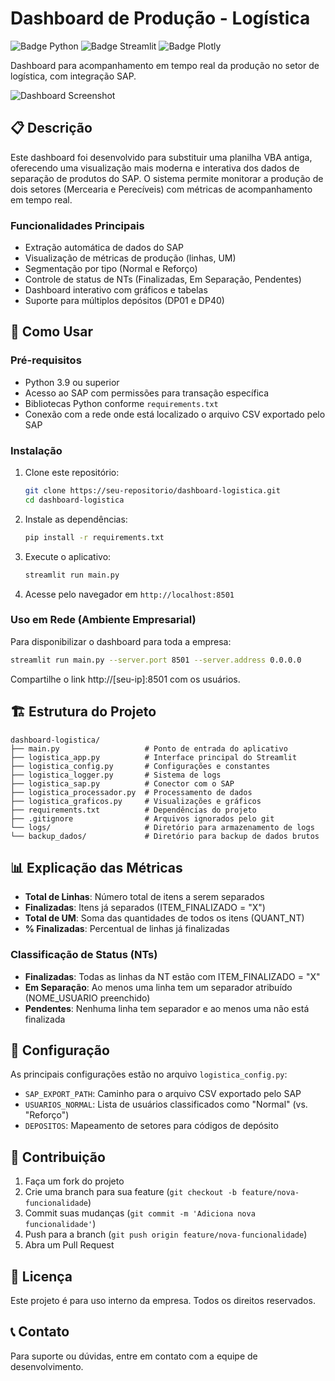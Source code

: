 # Dashboard de Produção - Logística

![Badge Python](https://img.shields.io/badge/Python-3.9%2B-blue)
![Badge Streamlit](https://img.shields.io/badge/Streamlit-1.24.0-red)
![Badge Plotly](https://img.shields.io/badge/Plotly-5.13.0-green)

Dashboard para acompanhamento em tempo real da produção no setor de logística, com integração SAP.

![Dashboard Screenshot](https://via.placeholder.com/800x400?text=Dashboard+de+Logística)

## 📋 Descrição

Este dashboard foi desenvolvido para substituir uma planilha VBA antiga, oferecendo uma visualização mais moderna e interativa dos dados de separação de produtos do SAP. O sistema permite monitorar a produção de dois setores (Mercearia e Perecíveis) com métricas de acompanhamento em tempo real.

### Funcionalidades Principais

- Extração automática de dados do SAP
- Visualização de métricas de produção (linhas, UM)
- Segmentação por tipo (Normal e Reforço)
- Controle de status de NTs (Finalizadas, Em Separação, Pendentes)
- Dashboard interativo com gráficos e tabelas
- Suporte para múltiplos depósitos (DP01 e DP40)

## 🚀 Como Usar

### Pré-requisitos

- Python 3.9 ou superior
- Acesso ao SAP com permissões para transação específica
- Bibliotecas Python conforme `requirements.txt`
- Conexão com a rede onde está localizado o arquivo CSV exportado pelo SAP

### Instalação

1. Clone este repositório:
   ```bash
   git clone https://seu-repositorio/dashboard-logistica.git
   cd dashboard-logistica
   ```

2. Instale as dependências:
   ```bash
   pip install -r requirements.txt
   ```

3. Execute o aplicativo:
   ```bash
   streamlit run main.py
   ```

4. Acesse pelo navegador em `http://localhost:8501`

### Uso em Rede (Ambiente Empresarial)

Para disponibilizar o dashboard para toda a empresa:

```bash
streamlit run main.py --server.port 8501 --server.address 0.0.0.0
```

Compartilhe o link http://[seu-ip]:8501 com os usuários.

## 🏗️ Estrutura do Projeto

```
dashboard-logistica/
├── main.py                   # Ponto de entrada do aplicativo
├── logistica_app.py          # Interface principal do Streamlit
├── logistica_config.py       # Configurações e constantes
├── logistica_logger.py       # Sistema de logs
├── logistica_sap.py          # Conector com o SAP
├── logistica_processador.py  # Processamento de dados
├── logistica_graficos.py     # Visualizações e gráficos
├── requirements.txt          # Dependências do projeto
├── .gitignore                # Arquivos ignorados pelo git
└── logs/                     # Diretório para armazenamento de logs
└── backup_dados/             # Diretório para backup de dados brutos
```

## 📊 Explicação das Métricas

- **Total de Linhas**: Número total de itens a serem separados
- **Finalizadas**: Itens já separados (ITEM_FINALIZADO = "X")
- **Total de UM**: Soma das quantidades de todos os itens (QUANT_NT)
- **% Finalizadas**: Percentual de linhas já finalizadas

### Classificação de Status (NTs)

- **Finalizadas**: Todas as linhas da NT estão com ITEM_FINALIZADO = "X"
- **Em Separação**: Ao menos uma linha tem um separador atribuído (NOME_USUARIO preenchido)
- **Pendentes**: Nenhuma linha tem separador e ao menos uma não está finalizada

## 🔧 Configuração

As principais configurações estão no arquivo `logistica_config.py`:

- `SAP_EXPORT_PATH`: Caminho para o arquivo CSV exportado pelo SAP
- `USUARIOS_NORMAL`: Lista de usuários classificados como "Normal" (vs. "Reforço")
- `DEPOSITOS`: Mapeamento de setores para códigos de depósito

## 🤝 Contribuição

1. Faça um fork do projeto
2. Crie uma branch para sua feature (`git checkout -b feature/nova-funcionalidade`)
3. Commit suas mudanças (`git commit -m 'Adiciona nova funcionalidade'`)
4. Push para a branch (`git push origin feature/nova-funcionalidade`)
5. Abra um Pull Request

## 📝 Licença

Este projeto é para uso interno da empresa. Todos os direitos reservados.

## 📞 Contato

Para suporte ou dúvidas, entre em contato com a equipe de desenvolvimento.